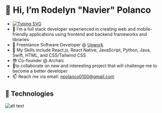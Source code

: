 # 👋 Hi, I’m Rodelyn "Navier" Polanco
- [![Typing SVG](https://readme-typing-svg.demolab.com/?lines=Self-taught+Software+Developer;Techpreneur;Web3+Enthusiast)](https://git.io/typing-svg)
- 👀 I’m a full stack developer experienced in creating web and mobile-friendly applications using frontend and backend frameworks and libraries
- 💼 Freenlance Software Developer @ [Upwork](https://www.upwork.com/freelancers/~017788f0715214ee96)
- 🌱 My Skills include React.js, React Native, JavaScript, Python, Java, Swift, HTML, and CSS/Tailwind CSS
- 😎 Co-founder @ Archaic  
- 💞️to collaborate on new and interesting project that will challenge me to become a better developer 
- 📫 Reach me via email: npolanco0100@gmail.com
## 🔧 Technologies 
![alt text](https://camo.githubusercontent.com/542fa9616cac97c2743d57791e24ac03c60205c78b176b85452989d0ed096112/68747470733a2f2f736b696c6c69636f6e732e6465762f69636f6e733f693d68746d6c2c6373732c736173732c6a732c74732c7068702c776f726470726573732c6e6f64656a732c7675652c72656163742c6d6f6e676f64622c6d7973716c2c70792c76696d2c646f636b65722c6b756265726e657465732c6d642c6769742c6669676d612c626173682c636c6f7564666c6172652c6a71756572792c6e67696e782c7673636f6465267468656d653d6c69676874)
<!---
Navip10/Navip10 is a ✨ special ✨ repository because its `README.md` (this file) appears on your GitHub profile.
You can click the Preview link to take a look at your changes.
--->
